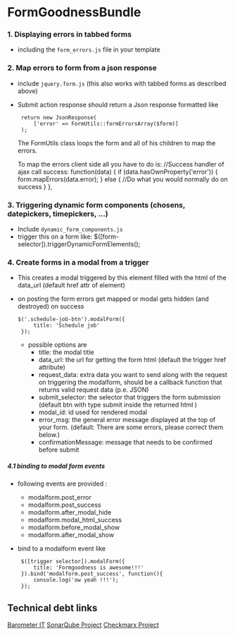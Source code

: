 FormGoodnessBundle
==================

### 1. Displaying errors in tabbed forms
 - including the ```form_errors.js``` file in your template 
 
### 2.  Map errors to form from a json response
 - include ```jquery.form.js``` (this also works with tabbed forms as described above) 
 - Submit action response should return a Json response formatted like 
    
        return new JsonResponse(
            ['error' => FormUtils::formErrorsArray($form)]
        );

    The FormUtils class loops the form and all of his children to map the errors.
    
    To map the errors client side all you have to do is: 
        //Success handler of ajax call
        success: function(data) {
            if (data.hasOwnProperty('error')) {
                form.mapErrors(data.error);
            } else {
                //Do what you would normally do on success 
            }
        },

### 3. Triggering dynamic form components (chosens, datepickers, timepickers, ...)
 - Include ```dynamic_form_components.js```
 - trigger this on a form like: 
        $([form-selector]).triggerDynamicFormElements();

### 4. Create forms in a modal from a trigger
 - This creates a modal triggered by this element filled with the html of the data_url (default href attr of element)
 - on posting the form errors get mapped or modal gets hidden (and destroyed) on success
 
       $('.schedule-job-btn').modalForm({
            title: 'Schedule job'
        }); 
    - possible options are 
        - title: the modal title
        - data_url: the url for getting the form html (default the trigger href attribute)
        - request_data: extra data you want to send along with the request on triggering the modalform, should be a callback function that returns valid request data (p.e. JSON)
        - submit_selector: the selector that triggers the form submission (default btn with type submit inside the returned html )
        - modal_id: id used for rendered modal
        - error_msg: the general error message displayed at the top of your form. (default: There are some errors, please correct them below.)
        - confirmationMessage: message that needs to be confirmed before submit
    

##### 4.1 binding to modal form events 
 - following events are provided : 
    - modalform.post_error
    - modalform.post_success
    - modalform.after_modal_hide
    - modalform.modal_html_success
    - modalform.before_modal_show
    - modalform.after_modal_show
 
 - bind to a modalform event like 
 
        $([trigger selector]).modalForm({
            title: 'Formgoodness is awesome!!!'
        }).bind('modalform.post_success', function(){
            console.log('ow yeah !!!');
        });

## Technical debt links

[Barometer IT](https://wolterskluwer.barometerit.com/b/system/041800002496)
[SonarQube Project](https://sonarqube.cloud-dev.wolterskluwer.eu/dashboard?id=clearfacts%3AFormGoodnessBundle)
[Checkmarx Project](https://test4tools.cchaxcess.com/CxWebClient/ProjectStateSummary.aspx?projectid=17868)